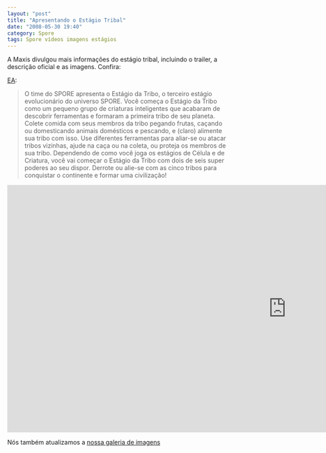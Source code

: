 ```yaml
---
layout: "post"
title: "Apresentando o Estágio Tribal"
date: "2008-05-30 19:40"
category: Spore
tags: Spore vídeos imagens estágios
---
```


A Maxis divulgou mais informações do estágio tribal, incluindo o trailer, a descrição oficial e as imagens. Confira:

[EA](http://brasil.ea.com/):

> O time do SPORE apresenta o Estágio da Tribo, o terceiro estágio evolucionário do universo SPORE. Você começa o Estágio da Tribo como um pequeno grupo de criaturas inteligentes que acabaram de descobrir ferramentas e formaram a primeira tribo de seu planeta. Colete comida com seus membros da tribo pegando frutas, caçando ou domesticando animais domésticos e pescando, e (claro) alimente sua tribo com isso. Use diferentes ferramentas para aliar-se ou atacar tribos vizinhas, ajude na caça ou na coleta, ou proteja os membros de sua tribo. Dependendo de como você joga os estágios de Célula e de Criatura, você vai começar o Estágio da Tribo com dois de seis super poderes ao seu dispor. Derrote ou alie-se com as cinco tribos para conquistar o continente e formar uma civilização!

<iframe width="1280" height="568" src="https://www.youtube-nocookie.com/embed/afTiV7PkSQE" frameborder="0" allow="accelerometer; autoplay; encrypted-media; gyroscope; picture-in-picture" allowfullscreen></iframe>

Nós também atualizamos a [nossa galeria de imagens](https://guia.esporo.net/wiki/Spore#Galeria)
